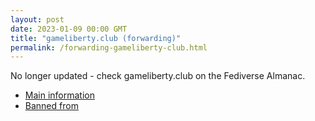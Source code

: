 ```yaml
---
layout: post
date: 2023-01-09 00:00 GMT
title: "gameliberty.club (forwarding)"
permalink: /forwarding-gameliberty-club.html
---
```


No longer updated - check gameliberty.club on the Fediverse Almanac.

* [Main information](https://www.fediversealmanac.com/api/v1/instances/gameliberty.club)
* [Banned from](https://www.fediversealmanac.com/api/v1/instances/gameliberty.club/banned_from)

